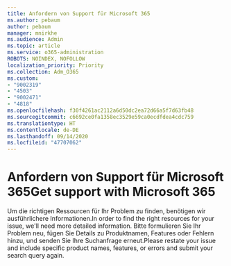 ```yaml
---
title: Anfordern von Support für Microsoft 365
ms.author: pebaum
author: pebaum
manager: mnirkhe
ms.audience: Admin
ms.topic: article
ms.service: o365-administration
ROBOTS: NOINDEX, NOFOLLOW
localization_priority: Priority
ms.collection: Adm_O365
ms.custom:
- "9002319"
- "4503"
- "9002471"
- "4818"
ms.openlocfilehash: f30f4261ac2112a6d50dc2ea72d66a5f7d63fb48
ms.sourcegitcommit: c6692ce0fa1358ec3529e59ca0ecdfdea4cdc759
ms.translationtype: HT
ms.contentlocale: de-DE
ms.lasthandoff: 09/14/2020
ms.locfileid: "47707062"
---
```

# <a name="get-support-with-microsoft-365"></a><span data-ttu-id="322d7-102">Anfordern von Support für Microsoft 365</span><span class="sxs-lookup"><span data-stu-id="322d7-102">Get support with Microsoft 365</span></span>

<span data-ttu-id="322d7-103">Um die richtigen Ressourcen für Ihr Problem zu finden, benötigen wir ausführlichere Informationen.</span><span class="sxs-lookup"><span data-stu-id="322d7-103">In order to find the right resources for your issue, we'll need more detailed information.</span></span> <span data-ttu-id="322d7-104">Bitte formulieren Sie Ihr Problem neu, fügen Sie Details zu Produktnamen, Features oder Fehlern hinzu, und senden Sie Ihre Suchanfrage erneut.</span><span class="sxs-lookup"><span data-stu-id="322d7-104">Please restate your issue and include specific product names, features, or errors and submit your search query again.</span></span>

